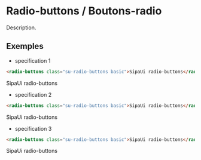 # Radio-buttons / Boutons-radio

Description.


<!-- STORY -->

## Exemples

- specification 1
```html
<radio-buttons class="su-radio-buttons basic">SipaUi radio-buttons</radio-buttons>
```
<radio-buttons class="su-radio-buttons basic">SipaUi radio-buttons</radio-buttons>

- specification 2
```html
<radio-buttons class="su-radio-buttons basic">SipaUi radio-buttons</radio-buttons>
```
<radio-buttons class="su-radio-buttons basic">SipaUi radio-buttons</radio-buttons>

- specification 3
```html
<radio-buttons class="su-radio-buttons basic">SipaUi radio-buttons</radio-buttons>
```
<radio-buttons class="su-radio-buttons basic">SipaUi radio-buttons</radio-buttons>
